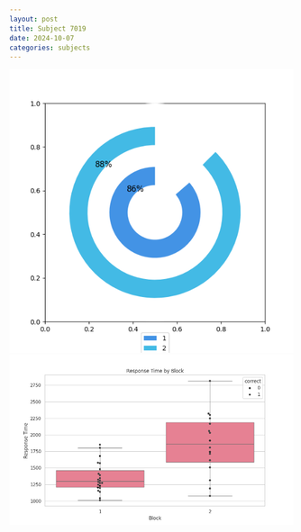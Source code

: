 ```yaml
---
layout: post
title: Subject 7019
date: 2024-10-07
categories: subjects
---
```


![](data/7019/run-4/7019__acc_test.png)
![](data/7019/run-4/7019_rt.png)
